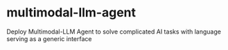 # multimodal-llm-agent
Deploy Multimodal-LLM Agent to solve complicated AI tasks with language serving as a generic interface
